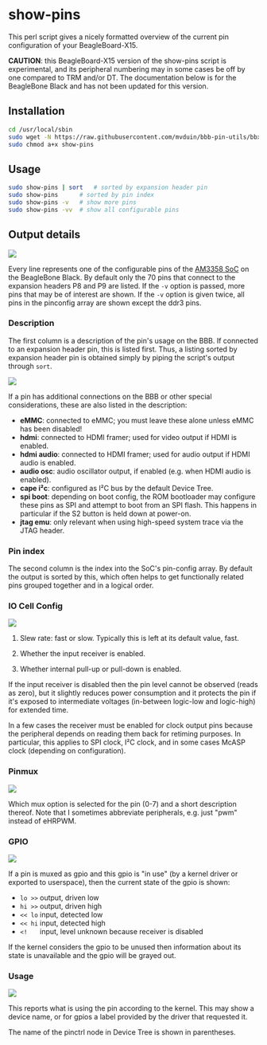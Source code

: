 # show-pins

This perl script gives a nicely formatted overview of the current pin configuration of your BeagleBoard-X15.

**CAUTION**: this BeagleBoard-X15 version of the show-pins script is experimental, and its peripheral numbering may in some cases be off by one compared to TRM and/or DT. The documentation below is for the BeagleBone Black and has not been updated for this version.

## Installation

```bash
cd /usr/local/sbin
sudo wget -N https://raw.githubusercontent.com/mvduin/bbb-pin-utils/bbx15-experimental/show-pins
sudo chmod a+x show-pins
```

## Usage

```bash
sudo show-pins | sort	# sorted by expansion header pin
sudo show-pins		# sorted by pin index
sudo show-pins -v	# show more pins
sudo show-pins -vv	# show all configurable pins
```

## Output details

![](/doc/images/show-pins.png)

Every line represents one of the configurable pins of the [AM3358 SoC](http://www.ti.com/product/am3358) on the BeagleBone Black. By default only the 70 pins that connect to the expansion headers P8 and P9 are listed. If the `-v` option is passed, more pins that may be of interest are shown. If the `-v` option is given twice, all pins in the pinconfig array are shown except the ddr3 pins.

### Description

The first column is a description of the pin's usage on the BBB.  If connected to an expansion header pin, this is listed first.  Thus, a listing sorted by expansion header pin is obtained simply by piping the script's output through `sort`.

![](/doc/images/show-pins-sorted.png)

If a pin has additional connections on the BBB or other special considerations, these are also listed in the description:
* **eMMC**: connected to eMMC; you must leave these alone unless eMMC has been disabled!
* **hdmi**: connected to HDMI framer; used for video output if HDMI is enabled.
* **hdmi audio**: connected to HDMI framer; used for audio output if HDMI audio is enabled.
* **audio osc**: audio oscillator output, if enabled (e.g. when HDMI audio is enabled).
* **cape i²c**: configured as I²C bus by the default Device Tree.
* **spi boot**: depending on boot config, the ROM bootloader may configure these pins as SPI and attempt to boot from an SPI flash. This happens in particular if the S2 button is held down at power-on.
* **jtag emu**: only relevant when using high-speed system trace via the JTAG header.

### Pin index

The second column is the index into the SoC's pin-config array. By default the output is sorted by this, which often helps to get functionally related pins grouped together and in a logical order.

### IO Cell Config

![](/doc/images/io-cell-config.png)

1. Slew rate: fast or slow. Typically this is left at its default value, fast.

2. Whether the input receiver is enabled.

3. Whether internal pull-up or pull-down is enabled.

If the input receiver is disabled then the pin level cannot be observed (reads as zero), but it slightly reduces power consumption and it protects the pin if it's exposed to intermediate voltages (in-between logic-low and logic-high) for extended time.

In a few cases the receiver must be enabled for clock output pins because the peripheral depends on reading them back for retiming purposes. In particular, this applies to SPI clock, I²C clock, and in some cases McASP clock (depending on configuration).

### Pinmux

![](/doc/images/pinmux.png)

Which mux option is selected for the pin (0-7) and a short description thereof. Note that I sometimes abbreviate peripherals, e.g. just "pwm" instead of eHRPWM.

### GPIO

![](/doc/images/gpio.png)

If a pin is muxed as gpio and this gpio is "in use" (by a kernel driver or exported to userspace), then the current state of the gpio is shown:

- `lo >>`  output, driven low
- `hi >>`  output, driven high
- `<< lo`  input, detected low
- `<< hi`  input, detected high
- `<!   `  input, level unknown because receiver is disabled

If the kernel considers the gpio to be unused then information about its state is unavailable and the gpio will be grayed out.

### Usage

![](/doc/images/kernel.png)

This reports what is using the pin according to the kernel. This may show a device name, or for gpios a label provided by the driver that requested it.

The name of the pinctrl node in Device Tree is shown in parentheses.
